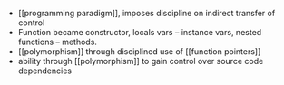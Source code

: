 - [[programming paradigm]], imposes discipline on indirect transfer of control
- Function became constructor, locals vars – instance vars, nested functions – methods.
- [[polymorphism]] through disciplined use of [[function pointers]]
- ability through [[polymorphism]] to gain control over source code dependencies